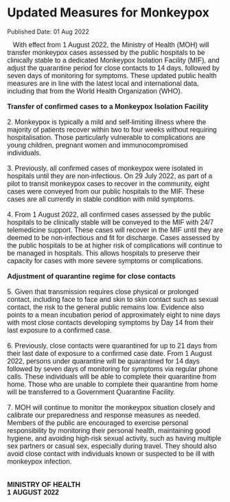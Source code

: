 <html>
    <meta http-equiv="Content-Type" content="text/html; charset=utf-8"/>
    <meta charset="utf-8"/>
    <title>Updated Measures for Monkeypox </title>
    <body><h1>Updated Measures for Monkeypox </h1>
    <p>Published Date: 01 Aug 2022</p> <span style="font-family: Arial;"><span style="font-size: 16px;">&nbsp; &nbsp;With effect from 1 August 2022, the Ministry of Health (MOH) will transfer monkeypox cases assessed by the public hospitals to be clinically stable to a dedicated Monkeypox Isolation Facility (MIF), and adjust the quarantine period for close contacts to 14 days, followed by seven days of monitoring for symptoms. These updated public health measures are in line with the latest local and international data, including that from the World Health Organization (WHO).<br><br><strong>Transfer of confirmed cases to a Monkeypox Isolation Facility</strong><br><br>2. Monkeypox is typically a mild and self-limiting illness where the majority of patients recover within two to four weeks without requiring hospitalisation. Those particularly vulnerable to complications are young children, pregnant women and immunocompromised individuals.&nbsp;<br>&nbsp;<br>3. Previously, all confirmed cases of monkeypox were isolated in hospitals until they are non-infectious. On 29 July 2022, as part of a pilot to transit monkeypox cases to recover in the community, eight cases were conveyed from our public hospitals to the MIF. These cases are all currently in stable condition with mild symptoms.&nbsp;<br><br>4. From 1 August 2022, all confirmed cases assessed by the public hospitals to be clinically stable will be conveyed to the MIF with 24/7 telemedicine support. These cases will recover in the MIF until they are deemed to be non-infectious and fit for discharge. Cases assessed by the public hospitals to be at higher risk of complications will continue to be managed in hospitals. This allows hospitals to preserve their capacity for cases with more severe symptoms or complications.<br><br><strong>Adjustment of quarantine regime for close contacts</strong><br><br>5. Given that transmission requires close physical or prolonged contact, including face to face and skin to skin contact such as sexual contact, the risk to the general public remains low. Evidence also points to a mean incubation period of approximately eight to nine days with most close contacts developing symptoms by Day 14 from their last exposure to a confirmed case.<br><br>6. Previously, close contacts were quarantined for up to 21 days from their last date of exposure to a confirmed case date. From 1 August 2022, persons under quarantine will be quarantined for 14 days followed by seven days of monitoring for symptoms via regular phone calls. These individuals will be able to complete their quarantine from home. Those who are unable to complete their quarantine from home will be transferred to a Government Quarantine Facility.<br><br>7. MOH will continue to monitor the monkeypox situation closely and calibrate our preparedness and response measures as needed. Members of the public are encouraged to exercise personal responsibility by monitoring their personal health, maintaining good hygiene, and avoiding high-risk sexual activity, such as having multiple sex partners or casual sex, especially during travel. They should also avoid close contact with individuals known or suspected to be ill with monkeypox infection.<br><br><br><strong>MINISTRY OF HEALTH<br>1 AUGUST 2022</strong><br></span></span><div><span style="font-family: Arial; font-size: 16px;"><br></span></div></body>
</html>